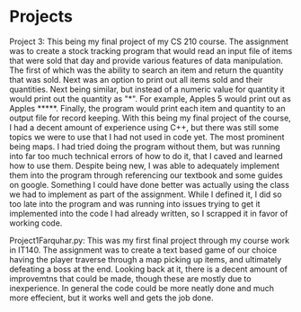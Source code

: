 # Projects
Project 3:
This being my final project of my CS 210 course. The assignment was to create a stock tracking program that would read an input file of items that were sold that day and provide various features of data manipulation. The first of which was the ability to search an item and return the quantity that was sold. Next was an option to print out all items sold and their quantities. Next being similar, but instead of a numeric value for quantity it would print out the quantity as "*". For example, Apples 5 would print out as Apples *****. Finally, the program would print each item and quantity to an output file for record keeping.
With this being my final project of the course, I had a decent amount of experience using C++, but there was still some topics we were to use that I had not used in code yet. The most prominent being maps. I had tried doing the program without them, but was running into far too much technical errors of how to do it, that I caved and learned how to use them. Despite being new, I was able to adequately implement them into the program through referencing our textbook and some guides on google.
Something I could have done better was actually using the class we had to implement as part of the assignment. While I defined it, I did so too late into the program and was running into issues trying to get it implemented into the code I had already written, so I scrapped it in favor of working code.

Project1Farquhar.py:
This was my first final project through my course work in IT140. The assignment was to create a text based game of our choice having the player traverse through a map picking up items, and ultimately defeating a boss at the end. Looking back at it, there is a decent amount of improvemtns that could be made, though these are mostly due to inexperience. In general the code could be more neatly done and much more effecient, but it works well and gets the job done.
